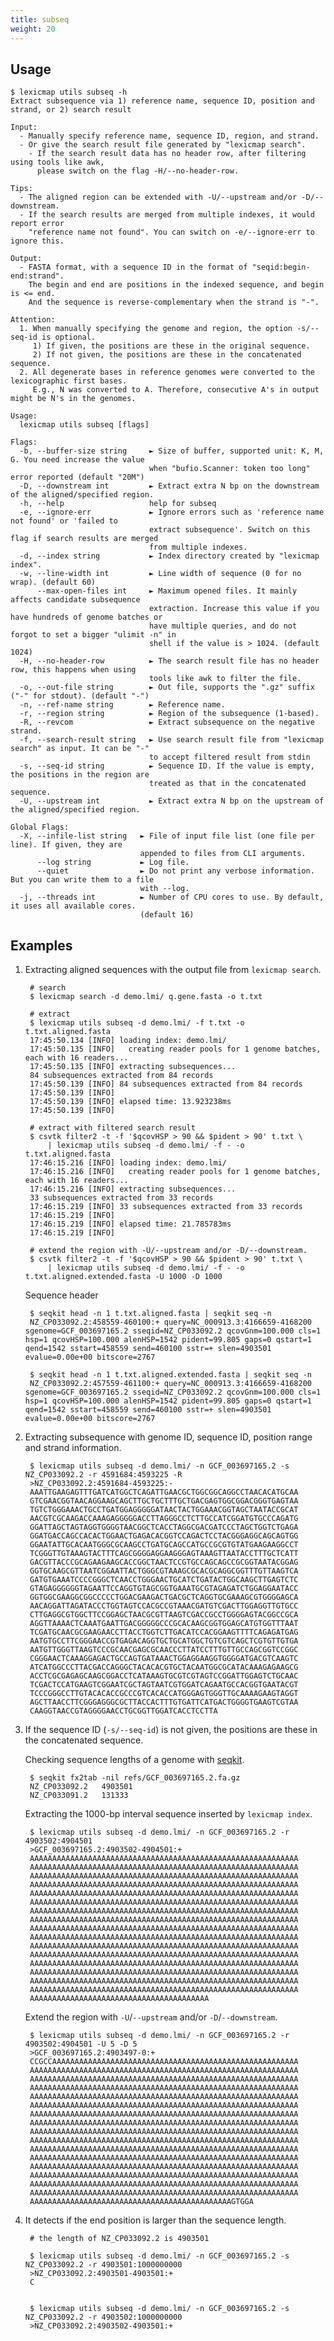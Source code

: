 ```yaml
---
title: subseq
weight: 20
---
```


## Usage

```plain
$ lexicmap utils subseq -h
Extract subsequence via 1) reference name, sequence ID, position and strand, or 2) search result

Input:
  - Manually specify reference name, sequence ID, region, and strand.
  - Or give the search result file generated by "lexicmap search".
    - If the search result data has no header row, after filtering using tools like awk,
      please switch on the flag -H/--no-header-row.

Tips:
  - The aligned region can be extended with -U/--upstream and/or -D/--downstream.
  - If the search results are merged from multiple indexes, it would report error
    "reference name not found". You can switch on -e/--ignore-err to ignore this.

Output:
  - FASTA format, with a sequence ID in the format of "seqid:begin-end:strand".
    The begin and end are positions in the indexed sequence, and begin is <= end.
    And the sequence is reverse-complementary when the strand is "-".

Attention:
  1. When manually specifying the genome and region, the option -s/--seq-id is optional.
     1) If given, the positions are these in the original sequence.
     2) If not given, the positions are these in the concatenated sequence.
  2. All degenerate bases in reference genomes were converted to the lexicographic first bases.
     E.g., N was converted to A. Therefore, consecutive A's in output might be N's in the genomes.

Usage:
  lexicmap utils subseq [flags] 

Flags:
  -b, --buffer-size string     ► Size of buffer, supported unit: K, M, G. You need increase the value
                               when "bufio.Scanner: token too long" error reported (default "20M")
  -D, --downstream int         ► Extract extra N bp on the downstream of the aligned/specified region.
  -h, --help                   help for subseq
  -e, --ignore-err             ► Ignore errors such as 'reference name not found' or 'failed to
                               extract subsequence'. Switch on this flag if search results are merged
                               from multiple indexes.
  -d, --index string           ► Index directory created by "lexicmap index".
  -w, --line-width int         ► Line width of sequence (0 for no wrap). (default 60)
      --max-open-files int     ► Maximum opened files. It mainly affects candidate subsequence
                               extraction. Increase this value if you have hundreds of genome batches or
                               have multiple queries, and do not forgot to set a bigger "ulimit -n" in
                               shell if the value is > 1024. (default 1024)
  -H, --no-header-row          ► The search result file has no header row, this happens when using
                               tools like awk to filter the file.
  -o, --out-file string        ► Out file, supports the ".gz" suffix ("-" for stdout). (default "-")
  -n, --ref-name string        ► Reference name.
  -r, --region string          ► Region of the subsequence (1-based).
  -R, --revcom                 ► Extract subsequence on the negative strand.
  -f, --search-result string   ► Use search result file from "lexicmap search" as input. It can be "-"
                               to accept filtered result from stdin
  -s, --seq-id string          ► Sequence ID. If the value is empty, the positions in the region are
                               treated as that in the concatenated sequence.
  -U, --upstream int           ► Extract extra N bp on the upstream of the aligned/specified region.

Global Flags:
  -X, --infile-list string   ► File of input file list (one file per line). If given, they are
                             appended to files from CLI arguments.
      --log string           ► Log file.
      --quiet                ► Do not print any verbose information. But you can write them to a file
                             with --log.
  -j, --threads int          ► Number of CPU cores to use. By default, it uses all available cores.
                             (default 16)
```

## Examples

1. Extracting aligned sequences with the output file from `lexicmap search`.

        # search
        $ lexicmap search -d demo.lmi/ q.gene.fasta -o t.txt
        
        # extract
        $ lexicmap utils subseq -d demo.lmi/ -f t.txt -o t.txt.aligned.fasta
        17:45:50.134 [INFO] loading index: demo.lmi/
        17:45:50.135 [INFO]   creating reader pools for 1 genome batches, each with 16 readers...
        17:45:50.135 [INFO] extracting subsequences...
        84 subsequences extracted from 84 records
        17:45:50.139 [INFO] 84 subsequences extracted from 84 records
        17:45:50.139 [INFO] 
        17:45:50.139 [INFO] elapsed time: 13.923238ms
        17:45:50.139 [INFO] 
        
        # extract with filtered search result
        $ csvtk filter2 -t -f '$qcovHSP > 90 && $pident > 90' t.txt \
            | lexicmap utils subseq -d demo.lmi/ -f - -o t.txt.aligned.fasta 
        17:46:15.216 [INFO] loading index: demo.lmi/
        17:46:15.216 [INFO]   creating reader pools for 1 genome batches, each with 16 readers...
        17:46:15.216 [INFO] extracting subsequences...
        33 subsequences extracted from 33 records
        17:46:15.219 [INFO] 33 subsequences extracted from 33 records
        17:46:15.219 [INFO] 
        17:46:15.219 [INFO] elapsed time: 21.785783ms
        17:46:15.219 [INFO]
        
        # extend the region with -U/--upstream and/or -D/--downstream.
        $ csvtk filter2 -t -f '$qcovHSP > 90 && $pident > 90' t.txt \
            | lexicmap utils subseq -d demo.lmi/ -f - -o t.txt.aligned.extended.fasta -U 1000 -D 1000
        
    Sequence header
    
        $ seqkit head -n 1 t.txt.aligned.fasta | seqkit seq -n
        NZ_CP033092.2:458559-460100:+ query=NC_000913.3:4166659-4168200 sgenome=GCF_003697165.2 sseqid=NZ_CP033092.2 qcovGnm=100.000 cls=1 hsp=1 qcovHSP=100.000 alenHSP=1542 pident=99.805 gaps=0 qstart=1 qend=1542 sstart=458559 send=460100 sstr=+ slen=4903501 evalue=0.00e+00 bitscore=2767
        
        $ seqkit head -n 1 t.txt.aligned.extended.fasta | seqkit seq -n
        NZ_CP033092.2:457559-461100:+ query=NC_000913.3:4166659-4168200 sgenome=GCF_003697165.2 sseqid=NZ_CP033092.2 qcovGnm=100.000 cls=1 hsp=1 qcovHSP=100.000 alenHSP=1542 pident=99.805 gaps=0 qstart=1 qend=1542 sstart=458559 send=460100 sstr=+ slen=4903501 evalue=0.00e+00 bitscore=2767


1. Extracting subsequence with genome ID, sequence ID, position range and strand information.


        $ lexicmap utils subseq -d demo.lmi/ -n GCF_003697165.2 -s NZ_CP033092.2 -r 4591684:4593225 -R
        >NZ_CP033092.2:4591684-4593225:-
        AAATTGAAGAGTTTGATCATGGCTCAGATTGAACGCTGGCGGCAGGCCTAACACATGCAA
        GTCGAACGGTAACAGGAAGCAGCTTGCTGCTTTGCTGACGAGTGGCGGACGGGTGAGTAA
        TGTCTGGGAAACTGCCTGATGGAGGGGGATAACTACTGGAAACGGTAGCTAATACCGCAT
        AACGTCGCAAGACCAAAGAGGGGGACCTTAGGGCCTCTTGCCATCGGATGTGCCCAGATG
        GGATTAGCTAGTAGGTGGGGTAACGGCTCACCTAGGCGACGATCCCTAGCTGGTCTGAGA
        GGATGACCAGCCACACTGGAACTGAGACACGGTCCAGACTCCTACGGGAGGCAGCAGTGG
        GGAATATTGCACAATGGGCGCAAGCCTGATGCAGCCATGCCGCGTGTATGAAGAAGGCCT
        TCGGGTTGTAAAGTACTTTCAGCGGGGAGGAAGGGAGTAAAGTTAATACCTTTGCTCATT
        GACGTTACCCGCAGAAGAAGCACCGGCTAACTCCGTGCCAGCAGCCGCGGTAATACGGAG
        GGTGCAAGCGTTAATCGGAATTACTGGGCGTAAAGCGCACGCAGGCGGTTTGTTAAGTCA
        GATGTGAAATCCCCGGGCTCAACCTGGGAACTGCATCTGATACTGGCAAGCTTGAGTCTC
        GTAGAGGGGGGTAGAATTCCAGGTGTAGCGGTGAAATGCGTAGAGATCTGGAGGAATACC
        GGTGGCGAAGGCGGCCCCCTGGACGAAGACTGACGCTCAGGTGCGAAAGCGTGGGGAGCA
        AACAGGATTAGATACCCTGGTAGTCCACGCCGTAAACGATGTCGACTTGGAGGTTGTGCC
        CTTGAGGCGTGGCTTCCGGAGCTAACGCGTTAAGTCGACCGCCTGGGGAGTACGGCCGCA
        AGGTTAAAACTCAAATGAATTGACGGGGGCCCGCACAAGCGGTGGAGCATGTGGTTTAAT
        TCGATGCAACGCGAAGAACCTTACCTGGTCTTGACATCCACGGAAGTTTTCAGAGATGAG
        AATGTGCCTTCGGGAACCGTGAGACAGGTGCTGCATGGCTGTCGTCAGCTCGTGTTGTGA
        AATGTTGGGTTAAGTCCCGCAACGAGCGCAACCCTTATCCTTTGTTGCCAGCGGTCCGGC
        CGGGAACTCAAAGGAGACTGCCAGTGATAAACTGGAGGAAGGTGGGGATGACGTCAAGTC
        ATCATGGCCCTTACGACCAGGGCTACACACGTGCTACAATGGCGCATACAAAGAGAAGCG
        ACCTCGCGAGAGCAAGCGGACCTCATAAAGTGCGTCGTAGTCCGGATTGGAGTCTGCAAC
        TCGACTCCATGAAGTCGGAATCGCTAGTAATCGTGGATCAGAATGCCACGGTGAATACGT
        TCCCGGGCCTTGTACACACCGCCCGTCACACCATGGGAGTGGGTTGCAAAAGAAGTAGGT
        AGCTTAACCTTCGGGAGGGCGCTTACCACTTTGTGATTCATGACTGGGGTGAAGTCGTAA
        CAAGGTAACCGTAGGGGAACCTGCGGTTGGATCACCTCCTTA

1. If the sequence ID (`-s/--seq-id`) is not given, the positions are these in the concatenated sequence.

    Checking sequence lengths of a genome with [seqkit](https://github.com/shenwei356/seqkit).

        $ seqkit fx2tab -nil refs/GCF_003697165.2.fa.gz
        NZ_CP033092.2   4903501
        NZ_CP033091.2   131333

    Extracting the 1000-bp interval sequence inserted by `lexicmap index`.

        $ lexicmap utils subseq -d demo.lmi/ -n GCF_003697165.2 -r 4903502:4904501
        >GCF_003697165.2:4903502-4904501:+
        AAAAAAAAAAAAAAAAAAAAAAAAAAAAAAAAAAAAAAAAAAAAAAAAAAAAAAAAAAAA
        AAAAAAAAAAAAAAAAAAAAAAAAAAAAAAAAAAAAAAAAAAAAAAAAAAAAAAAAAAAA
        AAAAAAAAAAAAAAAAAAAAAAAAAAAAAAAAAAAAAAAAAAAAAAAAAAAAAAAAAAAA
        AAAAAAAAAAAAAAAAAAAAAAAAAAAAAAAAAAAAAAAAAAAAAAAAAAAAAAAAAAAA
        AAAAAAAAAAAAAAAAAAAAAAAAAAAAAAAAAAAAAAAAAAAAAAAAAAAAAAAAAAAA
        AAAAAAAAAAAAAAAAAAAAAAAAAAAAAAAAAAAAAAAAAAAAAAAAAAAAAAAAAAAA
        AAAAAAAAAAAAAAAAAAAAAAAAAAAAAAAAAAAAAAAAAAAAAAAAAAAAAAAAAAAA
        AAAAAAAAAAAAAAAAAAAAAAAAAAAAAAAAAAAAAAAAAAAAAAAAAAAAAAAAAAAA
        AAAAAAAAAAAAAAAAAAAAAAAAAAAAAAAAAAAAAAAAAAAAAAAAAAAAAAAAAAAA
        AAAAAAAAAAAAAAAAAAAAAAAAAAAAAAAAAAAAAAAAAAAAAAAAAAAAAAAAAAAA
        AAAAAAAAAAAAAAAAAAAAAAAAAAAAAAAAAAAAAAAAAAAAAAAAAAAAAAAAAAAA
        AAAAAAAAAAAAAAAAAAAAAAAAAAAAAAAAAAAAAAAAAAAAAAAAAAAAAAAAAAAA
        AAAAAAAAAAAAAAAAAAAAAAAAAAAAAAAAAAAAAAAAAAAAAAAAAAAAAAAAAAAA
        AAAAAAAAAAAAAAAAAAAAAAAAAAAAAAAAAAAAAAAAAAAAAAAAAAAAAAAAAAAA
        AAAAAAAAAAAAAAAAAAAAAAAAAAAAAAAAAAAAAAAAAAAAAAAAAAAAAAAAAAAA
        AAAAAAAAAAAAAAAAAAAAAAAAAAAAAAAAAAAAAAAAAAAAAAAAAAAAAAAAAAAA
        AAAAAAAAAAAAAAAAAAAAAAAAAAAAAAAAAAAAAAAA
        
    Extend the region with `-U`/`--upstream` and/or `-D`/`--downstream`.
    
        $ lexicmap utils subseq -d demo.lmi/ -n GCF_003697165.2 -r 4903502:4904501 -U 5 -D 5
        >GCF_003697165.2:4903497-0:+
        CCGCCAAAAAAAAAAAAAAAAAAAAAAAAAAAAAAAAAAAAAAAAAAAAAAAAAAAAAAA
        AAAAAAAAAAAAAAAAAAAAAAAAAAAAAAAAAAAAAAAAAAAAAAAAAAAAAAAAAAAA
        AAAAAAAAAAAAAAAAAAAAAAAAAAAAAAAAAAAAAAAAAAAAAAAAAAAAAAAAAAAA
        AAAAAAAAAAAAAAAAAAAAAAAAAAAAAAAAAAAAAAAAAAAAAAAAAAAAAAAAAAAA
        AAAAAAAAAAAAAAAAAAAAAAAAAAAAAAAAAAAAAAAAAAAAAAAAAAAAAAAAAAAA
        AAAAAAAAAAAAAAAAAAAAAAAAAAAAAAAAAAAAAAAAAAAAAAAAAAAAAAAAAAAA
        AAAAAAAAAAAAAAAAAAAAAAAAAAAAAAAAAAAAAAAAAAAAAAAAAAAAAAAAAAAA
        AAAAAAAAAAAAAAAAAAAAAAAAAAAAAAAAAAAAAAAAAAAAAAAAAAAAAAAAAAAA
        AAAAAAAAAAAAAAAAAAAAAAAAAAAAAAAAAAAAAAAAAAAAAAAAAAAAAAAAAAAA
        AAAAAAAAAAAAAAAAAAAAAAAAAAAAAAAAAAAAAAAAAAAAAAAAAAAAAAAAAAAA
        AAAAAAAAAAAAAAAAAAAAAAAAAAAAAAAAAAAAAAAAAAAAAAAAAAAAAAAAAAAA
        AAAAAAAAAAAAAAAAAAAAAAAAAAAAAAAAAAAAAAAAAAAAAAAAAAAAAAAAAAAA
        AAAAAAAAAAAAAAAAAAAAAAAAAAAAAAAAAAAAAAAAAAAAAAAAAAAAAAAAAAAA
        AAAAAAAAAAAAAAAAAAAAAAAAAAAAAAAAAAAAAAAAAAAAAAAAAAAAAAAAAAAA
        AAAAAAAAAAAAAAAAAAAAAAAAAAAAAAAAAAAAAAAAAAAAAAAAAAAAAAAAAAAA
        AAAAAAAAAAAAAAAAAAAAAAAAAAAAAAAAAAAAAAAAAAAAAAAAAAAAAAAAAAAA
        AAAAAAAAAAAAAAAAAAAAAAAAAAAAAAAAAAAAAAAAAAAAAGTGGA

1. It detects if the end position is larger than the sequence length.

        # the length of NZ_CP033092.2 is 4903501

        $ lexicmap utils subseq -d demo.lmi/ -n GCF_003697165.2 -s NZ_CP033092.2 -r 4903501:1000000000
        >NZ_CP033092.2:4903501-4903501:+
        C


        $ lexicmap utils subseq -d demo.lmi/ -n GCF_003697165.2 -s NZ_CP033092.2 -r 4903502:1000000000
        >NZ_CP033092.2:4903502-4903501:+

